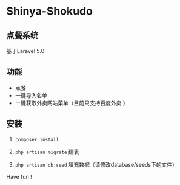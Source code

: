 # Shinya-Shokudo

## 点餐系统

基于Laravel 5.0 

## 功能
* 点餐
* 一键导入名单
* 一键获取外卖网站菜单（目前只支持百度外卖 ）



## 安装
1. ```composer install```

2. ```php artisan migrate``` 建表

3.  ```php artisan db:seed``` 填充数据（请修改database/seeds下的文件）


Have fun !
